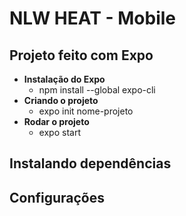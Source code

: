 

# NLW HEAT - Mobile
## Projeto feito com Expo

- **Instalação do Expo**
    - npm install --global expo-cli
- **Criando o projeto**
    - expo init nome-projeto
- **Rodar o projeto**
    - expo start

## Instalando dependências

## Configurações
